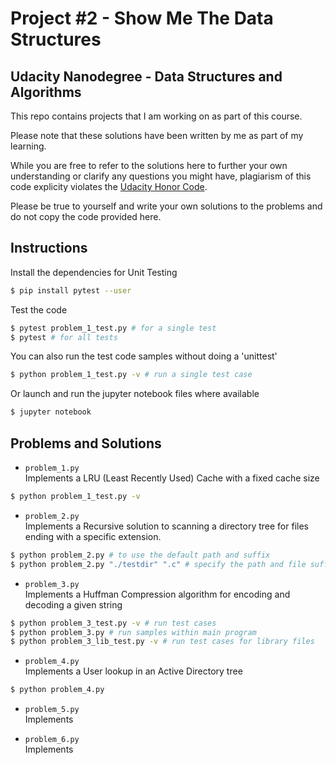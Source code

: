 # Project #2 - Show Me The Data Structures
## Udacity Nanodegree - Data Structures and Algorithms

This repo contains projects that I am working on as part of this course.

Please note that these solutions have been written by me as part of my learning.

While you are free to refer to the solutions here to further your own understanding or clarify any questions you might have,
plagiarism of this code explicity violates the [Udacity Honor Code](https://www.udacity.com/legal/en-us/honor-code).

Please be true to yourself and write your own solutions to the problems and do not copy the code provided here.

## Instructions

Install the dependencies for Unit Testing
```bash
$ pip install pytest --user
```

Test the code
```bash
$ pytest problem_1_test.py # for a single test
$ pytest # for all tests
```

You can also run the test code samples without doing a 'unittest'
```bash
$ python problem_1_test.py -v # run a single test case
```

Or launch and run the jupyter notebook files where available
```bash
$ jupyter notebook
```

## Problems and Solutions
+ `problem_1.py`\
Implements a LRU (Least Recently Used) Cache with a fixed cache size
```bash
$ python problem_1_test.py -v
```

+ `problem_2.py`\
Implements a Recursive solution to scanning a directory tree for files ending with a specific extension.
```bash
$ python problem_2.py # to use the default path and suffix
$ python problem_2.py "./testdir" ".c" # specify the path and file suffix
```

+ `problem_3.py`\
Implements a Huffman Compression algorithm for encoding and decoding a given string
```bash
$ python problem_3_test.py -v # run test cases
$ python problem_3.py # run samples within main program
$ python problem_3_lib_test.py -v # run test cases for library files
```

+ `problem_4.py`\
Implements a User lookup in an Active Directory tree
```bash
$ python problem_4.py
```

+ `problem_5.py`\
Implements 

+ `problem_6.py`\
Implements

